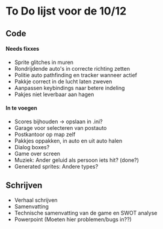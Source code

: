 # To Do lijst voor de 10/12

## Code
#### Needs fixxes
- Sprite glitches in muren
- Rondrijdende auto's in correcte richting zetten
- Politie auto pathfinding en tracker wanneer actief
- Pakkje correct in de lucht laten zweven
- Aanpassen keybindings naar betere indeling
- Pakjes niet leverbaar aan hagen

#### In te voegen
- Scores bijhouden &rarr; opslaan in .ini?
- Garage voor selecteren van postauto
- Postkantoor op map zelf
- Pakkjes oppakken, in auto en uit auto halen
- Dialog boxes?
- Game over screen
- Muziek: Ander geluid als persoon iets hit? (done?)
- Generated sprites: Andere types?


## Schrijven
- Verhaal schrijven
- Samenvatting
- Technische samenvatting van de game en SWOT analyse
- Powerpoint (Moeten hier problemen/bugs in??)
